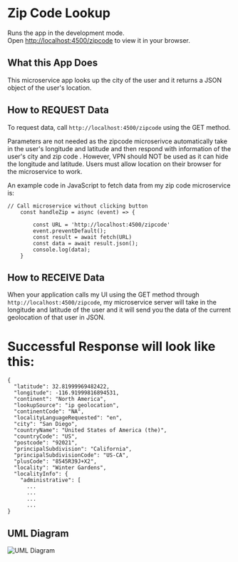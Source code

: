 # Zip Code Lookup

Runs the app in the development mode.\
Open [http://localhost:4500/zipcode](http://localhost:4500/zipcode) to view it in your browser.

## What this App Does

This microservice app looks up the city of the user and it returns a JSON object of the user's location.

## How to REQUEST Data
To request data, call `http://localhost:4500/zipcode` using the GET method.  

Parameters are not needed as the zipcode microserivce automatically take in the user's longitude and latitude and then respond with information of the user's city and zip code . However, VPN should NOT be used as it can hide the longitude and latitude. Users must allow location on their browser for the microservice to work. 


An example code in JavaScript to fetch data from my zip code microservice is: 
```JS
// Call microservice without clicking button
    const handleZip = async (event) => {
        
        const URL = 'http://localhost:4500/zipcode'
        event.preventDefault();
        const result = await fetch(URL)
        const data = await result.json();
        console.log(data);
    }
```

## How to RECEIVE Data
When your application calls my UI using the GET method through `http://localhost:4500/zipcode`, my microservice server will take in the longitude and latitude of the user and it will send you the data of the current 
geolocation of that user in JSON. 

# Successful Response will look like this: 
```JS
{
  "latitude": 32.81999969482422,
  "longitude": -116.91999816894531,
  "continent": "North America",
  "lookupSource": "ip geolocation",
  "continentCode": "NA",
  "localityLanguageRequested": "en",
  "city": "San Diego",
  "countryName": "United States of America (the)",
  "countryCode": "US",
  "postcode": "92021",
  "principalSubdivision": "California",
  "principalSubdivisionCode": "US-CA",
  "plusCode": "8545R39J+X2",
  "locality": "Winter Gardens",
  "localityInfo": {
    "administrative": [
      ...
      ...
      ...
      ...
}
```
## UML Diagram
![UML Diagram](https://user-images.githubusercontent.com/13703308/236877383-c2a2fdf7-7b51-4d1d-b9f6-94c472b8c0c0.png)
